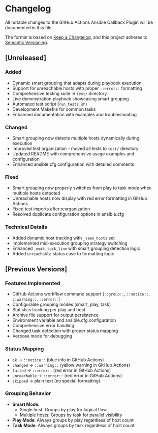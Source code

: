 # Changelog

All notable changes to the GitHub Actions Ansible Callback Plugin will be documented in this file.

The format is based on [Keep a Changelog](https://keepachangelog.com/en/1.0.0/),
and this project adheres to [Semantic Versioning](https://semver.org/spec/v2.0.0.html).

## [Unreleased]

### Added
- Dynamic smart grouping that adapts during playbook execution
- Support for unreachable hosts with proper `::error::` formatting
- Comprehensive testing suite in `test/` directory
- Live demonstration playbook showcasing smart grouping
- Automated test script (`run_tests.sh`)
- Development Makefile for common tasks
- Enhanced documentation with examples and troubleshooting

### Changed
- Smart grouping now detects multiple hosts dynamically during execution
- Improved test organization - moved all tests to `test/` directory
- Updated README with comprehensive usage examples and configuration
- Enhanced ansible.cfg configuration with detailed comments

### Fixed
- Smart grouping now properly switches from play to task mode when multiple hosts detected
- Unreachable hosts now display with red error formatting in GitHub Actions
- Fixed test imports after reorganization
- Resolved duplicate configuration options in ansible.cfg

### Technical Details
- Added dynamic host tracking with `_seen_hosts` set
- Implemented mid-execution grouping strategy switching
- Enhanced `_emit_task_line` with smart grouping detection logic
- Added `unreachable` status case to formatting logic

## [Previous Versions]

### Features Implemented
- GitHub Actions workflow command support (`::group::`, `::notice::`, `::warning::`, `::error::`)
- Configurable grouping modes (smart, play, task)
- Statistics tracking per play and host
- Archive file support for output persistence
- Environment variable and ansible.cfg configuration
- Comprehensive error handling
- Changed task detection with proper status mapping
- Verbose mode for debugging

### Status Mapping
- `ok` → `::notice::` (blue info in GitHub Actions)
- `changed` → `::warning::` (yellow warning in GitHub Actions)
- `failed` → `::error::` (red error in GitHub Actions)
- `unreachable` → `::error::` (red error in GitHub Actions)
- `skipped` → plain text (no special formatting)

### Grouping Behavior
- **Smart Mode**: 
  - Single host: Groups by play for logical flow
  - Multiple hosts: Groups by task for parallel visibility
- **Play Mode**: Always groups by play regardless of host count
- **Task Mode**: Always groups by task regardless of host count
